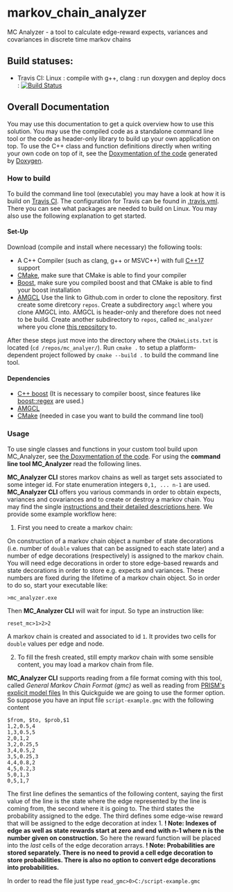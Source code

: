 # markov_chain_analyzer
MC Analyzer - a tool to calculate edge-reward expects, variances and covariances in discrete time markov chains

## Build statuses:
* Travis CI: Linux : compile with g++, clang : run doxygen and deploy docs : [![Build Status](https://travis-ci.com/Necktschnagge/markov_chain_analyzer.svg?branch=master)](https://travis-ci.com/Necktschnagge/markov_chain_analyzer)

## Overall Documentation
You may use this documentation to get a quick overview how to use this solution.
You may use the compiled code as a standalone command line tool or the code as header-only library to build up your own application on top.
To use the C++ class and function definitions directly when writing your own code on top of it, see the [Doxymentation of the code](https://necktschnagge.github.io/markov_chain_analyzer/annotated.html) generated by [Doxygen](http://www.doxygen.nl/).



### How to build
To build the command line tool (executable) you may have a look at how it is build on [Travis CI](https://travis-ci.com/Necktschnagge/markov_chain_analyzer). The configuration for Travis can be found in [.travis.yml](https://github.com/Necktschnagge/markov_chain_analyzer/blob/master/.travis.yml). There you can see what packages are needed to build on Linux. You may also use the following explanation to get started.
#### Set-Up
Download (compile and install where necessary) the following tools:
* A C++ Compiler (such as clang, g++ or MSVC++) with full [C++17](https://en.cppreference.com/w/cpp/17) support
* [CMake](https://cmake.org/), make sure that CMake is able to find your compiler
* [Boost](https://www.boost.org/), make sure you compiled boost and that CMake is able to find your boost installation
* [AMGCL](https://github.com/ddemidov/amgcl) Use the link to Github.com in order to clone the repository. first create some diretcory `repos`. Create a subdirectory `amgcl` where you clone AMGCL into. AMGCL is header-only and therefore does not need to be build. Create another subdirectory to `repos`, called `mc_analyzer` where you clone [this repository](https://github.com/Necktschnagge/markov_chain_analyzer) to.

After these steps just move into the directory where the `CMakeLists.txt` is located (`cd /repos/mc_analyer/`). Run `cmake .` to setup a platform-dependent project followed by `cmake --build .` to build the command line tool.

#### Dependencies
* [C++ boost](https://www.boost.org/) (It is necessary to compiler boost, since features like [boost::regex](https://www.boost.org/doc/libs/1_72_0/libs/regex/doc/html/index.html) are used.)
* [AMGCL](https://amgcl.readthedocs.io/en/latest/)
* [CMake](https://cmake.org/) (needed in case you want to build the command line tool)


### Usage

To use single classes and functions in your custom tool build upon MC_Analyzer, see [the Doxymentation of the code](https://necktschnagge.github.io/markov_chain_analyzer/annotated.html). For using the **command line tool MC_Analyzer** read the following lines.


**MC_Analyzer CLI** stores markov chains as well as target sets associated to some integer id. For state enumeration integers `0,1, ... n-1` are used. **MC_Analyzer CLI** offers you various commands in order to obtain expects, variances and covariances and to create or destroy a markov chain. You may find the single [instructions and their detailed descriptions here](https://necktschnagge.github.io/markov_chain_analyzer/structcli__commands.html). We provide some example workflow here:

1. First you need to create a markov chain:

On construction of a markov chain object a number of state decorations (i.e. number of `double` values that can be assigned to each state later) and a number of edge decorations (respectively) is assigned to the markov chain. You will need edge decorations in order to store edge-based rewards and state decorations in order to store e.g. expects and variances. These numbers are fixed during the lifetime of a markov chain object. So in order to do so, start your executable like:
```
>mc_analyzer.exe
```
 Then **MC_Analyzer CLI** will wait for input. So type an instruction like:
```
reset_mc>1>2>2 
```
A markov chain is created and associated to id `1`. It provides two cells for `double` values per edge and node.

2. To fill the fresh created, still empty markov chain with some sensible content, you may load a markov chain from file.

**MC_Analyzer CLI** supports reading from a file format coming with this tool, called _General Markov Chain Format (gmc)_ as well as reading from [PRISM's explicit model files](https://www.prismmodelchecker.org/manual/Appendices/ExplicitModelFiles) In this Quickguide we are going to use the former option. So suppose you have an input file `script-example.gmc` with the following content
```
$from, $to, $prob,$1
1,2,0.5,4
1,3,0.5,5
2,0,1,2
3,2,0.25,5
3,4,0.5,2
3,5,0.25,3
4,4,0.8,2
4,5,0.2,3
5,0,1,3
0,5,1,7
```
The first line defines the semantics of the following content, saying the first value of the line is the state where the edge represented by the line is coming from, the second where it is going to. The third states the probability assigned to the edge. The third defines some edge-wise reward that will be assigned to the edge decoration at index 1. **! Note: Indexes of edge as well as state rewards start at zero and end with n-1 where n is the number given on construction.** So here the reward function will be placed into the _last_ cells of the edge decoration arrays. **! Note: Probabilities are stored separately. There is no need to provid a cell edge decoration to store probabilities. There is also no option to convert edge decorations into probabilities.**

In order to read the file just type `read_gmc>0>C:/script-example.gmc`


